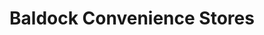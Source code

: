 ---
title: "Baldock Convenience Stores"
url: /baldock/baldock-convenience-stores/
shop: Lebensmittel
---